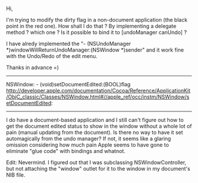Hi,

I'm trying to modify the dirty flag in a non-document application (the black point in the red one). How shall I do that ? By implementing a delegate method ? which one ? Is it possible to bind it to [undoManager canUndo] ?

I have alredy implemented the "- (NSUndoManager *)windowWillReturnUndoManager:(NSWindow *)sender" and it work fine with the Undo/Redo of the edit menu.

Thanks in advance =)

----

NSWindow: - (void)setDocumentEdited:(BOOL)flag
http://developer.apple.com/documentation/Cocoa/Reference/ApplicationKit/ObjC_classic/Classes/NSWindow.html#//apple_ref/occ/instm/NSWindow/setDocumentEdited:

----

I do have a document-based application and I still can't figure out how to get the document edited status to show in the window without a whole lot of pain (manual updating from the document).  Is there no way to have it set automagically from the undo manager?  If not, it seems like a glaring omission considering how much pain Apple seems to have gone to eliminate "glue code" with bindings and whatnot.

Edit: Nevermind.  I figured out that I was subclassing NSWindowController, but not attaching the "window" outlet for it to the window in my document's NIB file.
